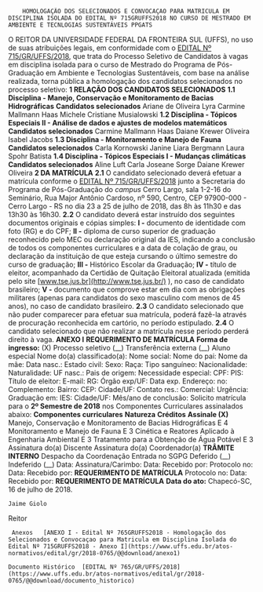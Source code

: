         HOMOLOGAÇÃO DOS SELECIONADOS E CONVOCAÇAO PARA MATRICULA EM DISCIPLINA ISOLADA DO EDITAL Nº 715GRUFFS2018 NO CURSO DE MESTRADO EM AMBIENTE E TECNLOGIAS SUSTENTÁVEIS PPGATS  

 O REITOR DA UNIVERSIDADE FEDERAL DA FRONTEIRA SUL (UFFS), no uso de suas atribuições legais, em conformidade com o [EDITAL Nº 715/GR/UFFS/2018](https://www.uffs.edu.br/atos-normativos/edital/gr/2018-0715), que trata do Processo Seletivo de Candidatos à vagas em disciplina isolada para o curso de Mestrado do Programa de Pós-Graduação em Ambiente e Tecnologias Sustentáveis, com base na análise realizada, torna pública a homologação dos candidatos selecionados no processo seletivo:  **1 RELAÇÃO DOS CANDIDATOS SELECIONADOS**  **1.1 Disciplina - Manejo, Conservação e Monitoramento de Bacias Hidrográficas**      **Candidatos selecionados**      Ariane de Oliveira Lyra     Carmine Mallmann Haas     Michele Cristiane Musialowski     **1.2 Disciplina - Tópicos Especiais II - Análise de dados e ajustes de modelos matemáticos**      **Candidatos selecionados**      Carmine Mallmann Haas     Daiane Krewer Oliveira     Isabel Jacobs     **1.3 Disciplina - Monitoramento e Manejo de Fauna**      **Candidatos selecionados**      Carla Kornowski     Janine Liara Bergmann     Laura Spohr Batista     **1.4 Disciplina - Tópicos Especiais I - Mudanças climáticas**      **Candidatos selecionados**      Aline Luft     Carla Joseane Sorge     Daiane Krewer Oliveira      **2 DA MATRÍCULA**  **2.1** O candidato selecionado deverá efetuar a matrícula conforme o [EDITAL Nº 715/GR/UFFS/2018](https://www.uffs.edu.br/atos-normativos/edital/gr/2018-0715)  junto a Secretaria do Programa de Pós-Graduação do *campus* Cerro Largo, sala 1-2-16 do Seminário, Rua Major Antônio Cardoso, nº 590, Centro, CEP 97900-000 - Cerro Largo - RS no dia 23 a 25 de julho de 2018, das 8h às 11h30 e das 13h30 às 16h30. **2.2** O candidato deverá estar instruído dos seguintes documentos originais e cópias simples: **I -** documento de identidade com foto (RG) e do CPF; **II -** diploma de curso superior de graduação reconhecido pelo MEC ou declaração original da IES, indicando a conclusão de todos os componentes curriculares e a data de colação de grau, ou declaração da instituição de que esteja cursando o último semestre do curso de graduação; **III -** Histórico Escolar da Graduação; **IV -** título de eleitor, acompanhado da Certidão de Quitação Eleitoral atualizada (emitida pelo site [www.tse.jus.br](http://www.tse.jus.br/)  ), no caso de candidato brasileiro; **V -** documento que comprove estar em dia com as obrigações militares (apenas para candidatos do sexo masculino com menos de 45 anos), no caso de candidato brasileiro. **2.3** O candidato selecionado que não puder comparecer para efetuar sua matrícula, poderá fazê-la através de procuração reconhecida em cartório, no período estipulado. **2.4** O candidato selecionado que não realizar a matrícula nesse período perderá direito à vaga.   **ANEXO I**   **REQUERIMENTO DE MATRÍCULA**         **Forma de ingresso:**    (X) Processo seletivo   (\_\_) Transferência externa   (\_\_) Aluno especial            Nome do(a) classificado(a):     Nome social:     Nome do pai:   Nome da mãe:     Data nasc.:   Estado civil:   Sexo:   Raça:     Tipo sanguíneo:   Nacionalidade:   Naturalidade:   UF nasc.:     Pais de origem:   Necessidade especial:   CPF:     PIS:   Título de eleitor:   E-mail:     RG:   Órgão exp/UF:   Data exp.     Endereço:     no:   Complemento:   Bairro:     CEP:   Cidade/UF:     Contato res.:   Comercial:   Urgência:     Graduação em:     IES:   Cidade/UF:   Mês/ano de conclusão:                   Solicito matrícula para o **2º Semestre de 2018** nos Componentes Curriculares assinalados abaixo:     **Componentes curriculares**    **Natureza**    **Créditos**    **Assinale (X)**      Manejo, Conservação e Monitoramento de Bacias Hidrográficas   E   4         Monitoramento e Manejo de Fauna   E   3         Cinética e Reatores Aplicado à Engenharia Ambiental   E   3         Tratamento para a Obtenção de Água Potável   E   3                   Assinatura do(a) Discente       Assinatura do(a) Coordenador(a)         **TRÂMITE INTERNO**      Despacho da Coordenação   Entrada no SGPG     Deferido (\_\_) Indeferido (\_\_) Data: Assinatura/Carimbo:   Data: Recebido por:           Protocolo no:   Data:     Recebido por:     **REQUERIMENTO DE MATRÍCULA**            Protocolo no:   Data:     Recebido por:     **REQUERIMENTO DE MATRÍCULA**           **Data do ato:** Chapecó-SC, 16 de julho de 2018.   
 

    Jaime Giolo   
 Reitor 

     Anexos   [ANEXO I - Edital Nº 765GRUFFS2018 - Homologação dos Selecionados e Convocaçao para Matricula em Disciplina Isolada do Edital Nº 715GRUFFS2018 - Anexo I](https://www.uffs.edu.br/atos-normativos/edital/gr/2018-0765/@@download/anexo1)  

    Documento Histórico  [EDITAL Nº 765/GR/UFFS/2018](https://www.uffs.edu.br/atos-normativos/edital/gr/2018-0765/@@download/documento_historico)     
      